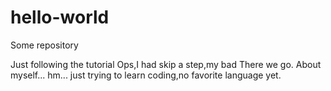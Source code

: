 # hello-world
Some repository

Just following the tutorial
Ops,I had skip a step,my bad
There we go.
About myself... hm... just trying to learn coding,no favorite language yet.
